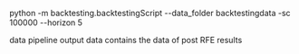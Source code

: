 python -m backtesting.backtestingScript --data_folder backtestingdata -sc 100000 --horizon 5

data pipeline output data contains the data of post RFE results


